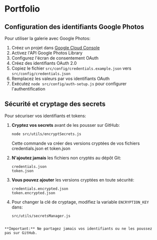 # Portfolio

## Configuration des identifiants Google Photos

Pour utiliser la galerie avec Google Photos:

1. Créez un projet dans [Google Cloud Console](https://console.cloud.google.com/)
2. Activez l'API Google Photos Library
3. Configurez l'écran de consentement OAuth
4. Créez des identifiants OAuth 2.0
5. Copiez le fichier `src/config/credentials.example.json` vers `src/config/credentials.json` 
6. Remplacez les valeurs par vos identifiants OAuth
7. Exécutez `node src/config/auth-setup.js` pour configurer l'authentification

## Sécurité et cryptage des secrets

Pour sécuriser vos identifiants et tokens:

1. **Cryptez vos secrets** avant de les pousser sur GitHub:
   ```bash
   node src/utils/encryptSecrets.js
   ```
   Cette commande va créer des versions cryptées de vos fichiers credentials.json et token.json

2. **N'ajoutez jamais** les fichiers non cryptés au dépôt Git:
   ```
   credentials.json
   token.json
   ```

3. **Vous pouvez ajouter** les versions cryptées en toute sécurité:
   ```
   credentials.encrypted.json
   token.encrypted.json
   ```

4. Pour changer la clé de cryptage, modifiez la variable `ENCRYPTION_KEY` dans:
   ```
   src/utils/secretsManager.js
```

**Important:** Ne partagez jamais vos identifiants ou ne les poussez pas sur GitHub.